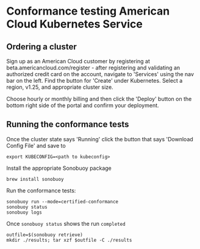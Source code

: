 # Conformance testing American Cloud Kubernetes Service

## Ordering a cluster

Sign up as an American Cloud customer by registering at beta.americancloud.com/register - after registering and validating an authorized credit 
card on the account, navigate to 'Services' using the nav bar on the left. Find the button for 'Create' under Kubernetes. Select a region, v1.25, 
and appropriate cluster size.

Choose hourly or monthly billing and then click the 'Deploy' button on the bottom right side of the portal and confirm your deployment.

## Running the conformance tests

Once the cluster state says 'Running' click the button that says 'Download Config File' and save to <path to kubeconfig>

```shell
export KUBECONFIG=<path to kubeconfig>
```

Install the appropriate Sonobuoy package

```shell
brew install sonobuoy
```

Run the conformance tests:

```shell
sonobuoy run --mode=certified-conformance
sonobuoy status
sonobuoy logs
```

Once `sonobuoy status` shows the run `completed`

```shell
outfile=$(sonobuoy retrieve)
mkdir ./results; tar xzf $outfile -C ./results
```
